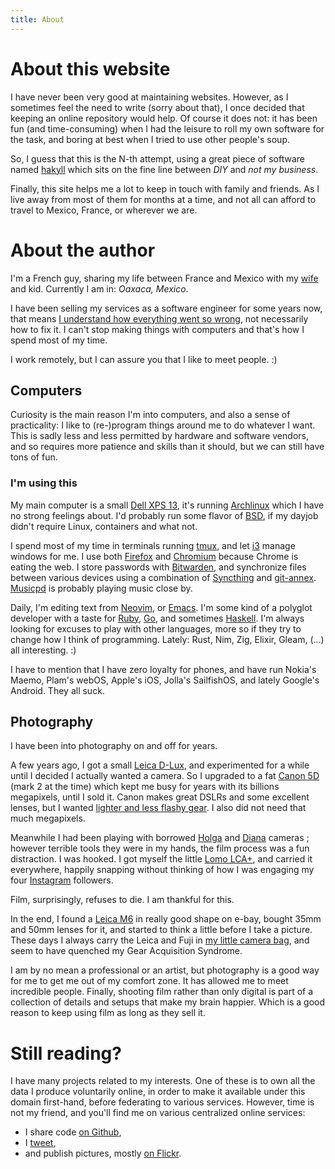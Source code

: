 ```yaml
---
title: About
---
```


# About this website

I have never been very good at maintaining websites.  However, as I
sometimes feel the need to write (sorry about that), I once decided that
keeping an online repository would help.  Of course it does not: it has
been fun (and time-consuming) when I had the leisure to roll my own
software for the task, and boring at best when I tried to use other
people's soup.

So, I guess that this is the N-th attempt, using a great piece of
software named [hakyll][hakyll] which sits on the fine line between
*DIY* and *not my business*.

Finally, this site helps me a lot to keep in touch with family and
friends. As I live away from most of them for months at a time, and not
all can afford to travel to Mexico, France, or wherever we are.

# About the author

I'm a French guy, sharing my life between France and Mexico with my
[wife][karina] and kid. Currently I am in: _Oaxaca, Mexico_.

I have been selling my services as a software engineer for some years
now, that means [I understand how everything went so
wrong](https://xkcd.com/1760/), not necessarily how to fix it. I can't
stop making things with computers and that's how I spend most of my
time.

I work remotely, but I can assure you that I like to meet people. :)


## Computers

Curiosity is the main reason I'm into computers, and also a sense of
practicality: I like to (re-)program things around me to do whatever I
want. This is sadly less and less permitted by hardware and software
vendors, and so requires more patience and skills than it should, but we
can still have tons of fun.

### I'm using this

My main computer is a small [Dell XPS 13][xps13], it's running
[Archlinux][archlinux] which I have no strong feelings about. I'd
probably run some flavor of [BSD][freebsd], if my dayjob didn't require
Linux, containers and what not.

I spend most of my time in terminals running [tmux][tmux], and let
[i3][i3] manage windows for me. I use both [Firefox][firefox] and
[Chromium][chromium] because Chrome is eating the web. I store passwords
with [Bitwarden][bitwarden], and synchronize files between various
devices using a combination of [Syncthing][syncthing] and
[git-annex][gitannex]. [Musicpd][mpd] is probably playing music close
by.

Daily, I'm editing text from [Neovim][nvim], or [Emacs][emacs]. I'm some
kind of a polyglot developer with a taste for [Ruby][ruby],
[Go][golang], and sometimes [Haskell][haskell]. I'm always looking for
excuses to play with other languages, more so if they try to change how
I think of programming. Lately: Rust, Nim, Zig, Elixir, Gleam, (...) all
interesting. :)

I have to mention that I have zero loyalty for phones, and have run
Nokia's Maemo, Plam's webOS, Apple's iOS, Jolla's SailfishOS, and lately
Google's Android. They all suck.

[xps13]: https://wiki.archlinux.org/index.php/Dell_XPS_13_(9360)
[keepass]: https://www.keepassx.org/
[bitwarden]: https://bitwarden.com/
[gitannex]: https://git-annex.branchable.com/
[tmux]: https://tmux.github.io/
[firefox]: https://www.mozilla.org/firefox
[chromium]: https://www.chromium.org/
[nvim]: https://neovim.io/
[emacs]: https://www.gnu.org/software/emacs/
[atom]: https://atom.io/
[ruby]: https://www.ruby-lang.org/
[golang]: https://golang.org/
[haskell]: https://haskell.org/
[freebsd]: http://freebsd.org/
[archlinux]: http://archlinux.org/
[i3]: https://i3wm.org/
[syncthing]: https://syncthing.net/
[mpd]: https://www.musicpd.org/

## Photography

I have been into photography on and off for years.

A few years ago, I got a small [Leica D-Lux][dlux], and experimented
for a while until I decided I actually wanted a camera. So I upgraded
to a fat [Canon 5D][5d] (mark 2 at the time) which kept me busy for
years with its billions megapixels, until I sold it. Canon makes great
DSLRs and some excellent lenses, but I wanted [lighter and less flashy
gear][xt1]. I also did not need that much megapixels.

Meanwhile I had been playing with borrowed [Holga][holga] and
[Diana][diana] cameras ; however terrible tools they were in my hands,
the film process was a fun distraction. I was hooked. I got myself the
little [Lomo LCA+][lomo], and carried it everywhere, happily snapping
without thinking of how I was engaging my four [Instagram][instagram]
followers.

Film, surprisingly, refuses to die. I am thankful for this.

In the end, I found a [Leica M6][m6] in really good shape on e-bay,
bought 35mm and 50mm lenses for it, and started to think a little
before I take a picture. These days I always carry the Leica and Fuji
in [my little camera bag][onabags], and seem to have quenched my Gear
Acquisition Syndrome.

I am by no mean a professional or an artist, but photography is a good
way for me to get me out of my comfort zone. It has allowed me to meet
incredible people. Finally, shooting film rather than only digital is
part of a collection of details and setups that make my brain happier.
Which is a good reason to keep using film as long as they sell it.

[onabags]: https://www.onabags.com/
[dlux]: https://en.wikipedia.org/wiki/Panasonic_Lumix_DMC-LX3#Leica_D-Lux_4
[5d]: https://en.wikipedia.org/wiki/Canon_EOS_5D_Mark_II
[holga]: http://microsites.lomography.com/holga/
[diana]: http://microsites.lomography.com/diana/
[lomo]: http://microsites.lomography.com/lca+/
[m6]: http://camerapedia.wikia.com/wiki/Leica_M6
[xt1]: http://www.kenrockwell.com/fuji/x-t1.htm

# Still reading?

I have many projects related to my interests. One of these is to
own all the data I produce voluntarily online, in order to make it
available under this domain first-hand, before federating to various
services. However, time is not my friend, and you'll find me on various
centralized online services:

 * I share code [on Github][github],
 * I [tweet][twitter],
 * and publish pictures, mostly [on Flickr][flickr].

[twitter]: https://twitter.com/ephoz
[flickr]: https://flickr.com/photos/ephoz
[instagram]: https://www.instagram.com/ephoz/
[github]: https://github.com/oz
[hakyll]: http://jaspervdj.be/hakyll/
[karina]: https://karina.gd
